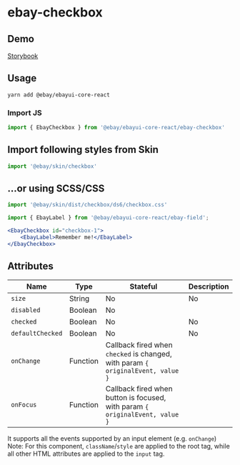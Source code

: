 # ebay-checkbox

## Demo
[Storybook](https://opensource.ebay.com/ebayui-core-react/master/?path=/story/ebay-checkbox--default-checkbox-button)

## Usage
```
yarn add @ebay/ebayui-core-react
```
### Import JS
```jsx harmony
import { EbayCheckbox } from '@ebay/ebayui-core-react/ebay-checkbox'
```

## Import following styles from Skin
```jsx harmony
import '@ebay/skin/checkbox'
```

## ...or using SCSS/CSS
```jsx harmony
import '@ebay/skin/dist/checkbox/ds6/checkbox.css'
```

```jsx
import { EbayLabel } from '@ebay/ebayui-core-react/ebay-field';

<EbayCheckbox id="checkbox-1">
    <EbayLabel>Remember me!</EbayLabel>
</EbayCheckbox>
```

## Attributes

Name | Type | Stateful | Description
--- | --- | --- | ---
`size` | String | No | No | Either `large` or `regular` (default). Sets the checkbox icon size. For mweb this should be set to `large`. (Note: The dimensions of the radio will not change, but only the icon)
`disabled` | Boolean | No |
`checked` | Boolean | No | No | indicates the checked value of the input element, required for a controlled component.
`defaultChecked` | Boolean | No | No | indicates the default checked input element value. Use when the component is not controlled.
`onChange` | Function | Callback fired when `checked` is changed, with param `{ originalEvent, value }`
`onFocus` | Function | Callback fired when button is focused, with param `{ originalEvent, value }`

It supports all the events supported by an input element (e.g. `onChange`)
Note: For this component, `className`/`style` are applied to the root tag, while all other HTML attributes are applied to the `input` tag.

